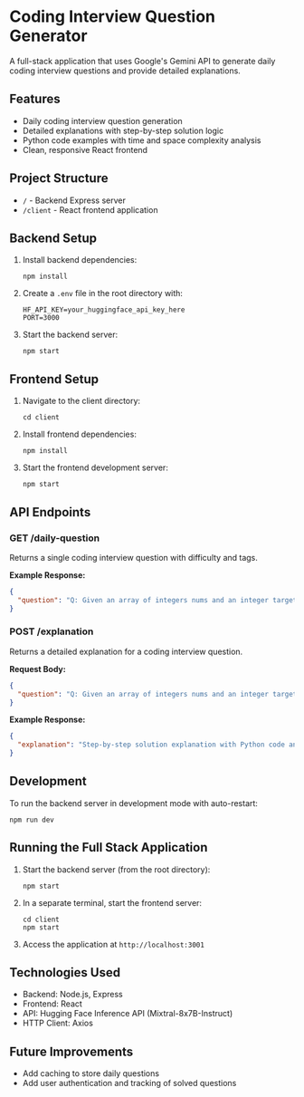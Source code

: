 # Coding Interview Question Generator

A full-stack application that uses Google's Gemini API to generate daily coding interview questions and provide detailed explanations.

## Features

- Daily coding interview question generation
- Detailed explanations with step-by-step solution logic
- Python code examples with time and space complexity analysis
- Clean, responsive React frontend

## Project Structure

- `/` - Backend Express server
- `/client` - React frontend application

## Backend Setup

1. Install backend dependencies:
   ```
   npm install
   ```
2. Create a `.env` file in the root directory with:
   ```
   HF_API_KEY=your_huggingface_api_key_here
   PORT=3000
   ```
3. Start the backend server:
   ```
   npm start
   ```

## Frontend Setup

1. Navigate to the client directory:
   ```
   cd client
   ```
2. Install frontend dependencies:
   ```
   npm install
   ```
3. Start the frontend development server:
   ```
   npm start
   ```

## API Endpoints

### GET /daily-question

Returns a single coding interview question with difficulty and tags.

**Example Response:**
```json
{
  "question": "Q: Given an array of integers nums and an integer target, return indices of the two numbers such that they add up to target.\nDifficulty: Easy\nTags: Arrays, Hash Table"
}
```

### POST /explanation

Returns a detailed explanation for a coding interview question.

**Request Body:**
```json
{
  "question": "Q: Given an array of integers nums and an integer target, return indices of the two numbers such that they add up to target."
}
```

**Example Response:**
```json
{
  "explanation": "Step-by-step solution explanation with Python code and complexity analysis..."
}
```

## Development

To run the backend server in development mode with auto-restart:
```
npm run dev
```

## Running the Full Stack Application

1. Start the backend server (from the root directory):
   ```
   npm start
   ```
2. In a separate terminal, start the frontend server:
   ```
   cd client
   npm start
   ```
3. Access the application at `http://localhost:3001`

## Technologies Used

- Backend: Node.js, Express
- Frontend: React
- API: Hugging Face Inference API (Mixtral-8x7B-Instruct)
- HTTP Client: Axios

## Future Improvements

- Add caching to store daily questions
- Add user authentication and tracking of solved questions 